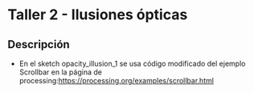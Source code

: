 # Taller 2 - Ilusiones ópticas


## Descripción
* En el sketch opacity_illusion_1 se usa código modificado del ejemplo Scrollbar en la página de processing:https://processing.org/examples/scrollbar.html


